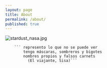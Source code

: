 ```yaml
---
layout: page
title: About
permalink: /about/
published: true
---
```


![stardust_nasa.jpg]({{site.baseurl}}/images/stardust_nasa.jpg)

        ``` represento lo que no se puede ver 
            tengo máscaras, sombreros y bigotes 
            nombres propios y falsos carnets
              (El viajante, Sisa)```
